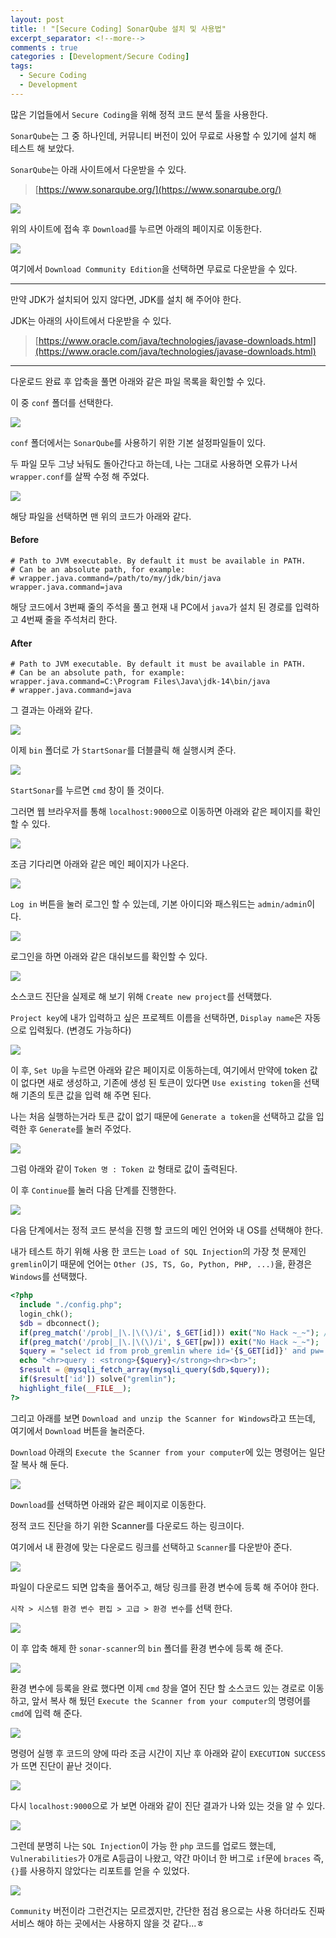 ```yaml
---
layout: post
title: ! "[Secure Coding] SonarQube 설치 및 사용법"
excerpt_separator: <!--more-->
comments : true
categories : [Development/Secure Coding]
tags:
  - Secure Coding
  - Development
---
```


많은 기업들에서 `Secure Coding`을 위해 정적 코드 분석 툴을 사용한다.  

`SonarQube`는 그 중 하나인데, 커뮤니티 버전이 있어 무료로 사용할 수 있기에 설치 해 테스트 해 보았다.  

<!--more-->

`SonarQube`는 아래 사이트에서 다운받을 수 있다.  

> [https://www.sonarqube.org/](https://www.sonarqube.org/)

![](/images/development/secure/sonarqube/sonar_install_01.png)  

위의 사이트에 접속 후 `Download`를 누르면 아래의 페이지로 이동한다.  

![](/images/development/secure/sonarqube/sonar_install_02.png)  

여기에서 `Download Community Edition`을 선택하면 무료로 다운받을 수 있다.  

---  

만약 JDK가 설치되어 있지 않다면, JDK를 설치 해 주어야 한다.  

JDK는 아래의 사이트에서 다운받을 수 있다.  

> [https://www.oracle.com/java/technologies/javase-downloads.html](https://www.oracle.com/java/technologies/javase-downloads.html)

---  

다운로드 완료 후 압축을 풀면 아래와 같은 파일 목록을 확인할 수 있다.  

이 중 `conf` 폴더를 선택한다.  

![](/images/development/secure/sonarqube/sonar_install_03.png)  

`conf` 폴더에서는 `SonarQube`를 사용하기 위한 기본 설정파일들이 있다.  

두 파일 모두 그냥 놔둬도 돌아간다고 하는데, 나는 그대로 사용하면 오류가 나서 `wrapper.conf`를 살짝 수정 해 주었다.  

![](/images/development/secure/sonarqube/sonar_install_04.png)  

해당 파일을 선택하면 맨 위의 코드가 아래와 같다.  

#### Before
```
# Path to JVM executable. By default it must be available in PATH.
# Can be an absolute path, for example:
# wrapper.java.command=/path/to/my/jdk/bin/java
wrapper.java.command=java
```

해당 코드에서 3번째 줄의 주석을 풀고 현재 내 PC에서 `java`가 설치 된 경로를 입력하고 4번째 줄을 주석처리 한다.  

#### After
```
# Path to JVM executable. By default it must be available in PATH.
# Can be an absolute path, for example:
wrapper.java.command=C:\Program Files\Java\jdk-14\bin/java
# wrapper.java.command=java
```

그 결과는 아래와 같다.  

![](/images/development/secure/sonarqube/sonar_install_05.png)  

이제 `bin` 폴더로 가 `StartSonar`를 더블클릭 해 실행시켜 준다.  

![](/images/development/secure/sonarqube/sonar_install_06.png)  

`StartSonar`를 누르면 `cmd` 창이 뜰 것이다.  

그러면 웹 브라우저를 통해 `localhost:9000`으로 이동하면 아래와 같은 페이지를 확인할 수 있다.  

![](/images/development/secure/sonarqube/sonar_install_07.png)  

조금 기다리면 아래와 같은 메인 페이지가 나온다.  

![](/images/development/secure/sonarqube/sonar_install_08.png)  

`Log in` 버튼을 눌러 로그인 할 수 있는데, 기본 아이디와 패스워드는 `admin/admin`이다.  

![](/images/development/secure/sonarqube/sonar_install_09.png)  

로그인을 하면 아래와 같은 대쉬보드를 확인할 수 있다.  

![](/images/development/secure/sonarqube/sonar_install_10.png)  

소스코드 진단을 실제로 해 보기 위해 `Create new project`를 선택했다.  

`Project key`에 내가 입력하고 싶은 프로젝트 이름을 선택하면, `Display name`은 자동으로 입력됬다. (변경도 가능하다)  

![](/images/development/secure/sonarqube/sonar_install_11.png)  

이 후, `Set Up`을 누르면 아래와 같은 페이지로 이동하는데, 여기에서 만약에 token 값이 없다면 새로 생성하고, 기존에 생성 된 토큰이 있다면 `Use existing token`을 선택 해 기존의 토큰 값을 입력 해 주면 된다.  

나는 처음 실행하는거라 토큰 값이 없기 때문에 `Generate a token`을 선택하고 값을 입력한 후 `Generate`를 눌러 주었다.  

![](/images/development/secure/sonarqube/sonar_install_12.png)  

그럼 아래와 같이 `Token 명 : Token 값` 형태로 값이 출력된다.  

이 후 `Continue`를 눌러 다음 단계를 진행한다.  

![](/images/development/secure/sonarqube/sonar_install_13.png)  

다음 단계에서는 정적 코드 분석을 진행 할 코드의 메인 언어와 내 OS를 선택해야 한다.  

내가 테스트 하기 위해 사용 한 코드는 `Load of SQL Injection`의 가장 첫 문제인 `gremlin`이기 때문에 언어는 `Other (JS, TS, Go, Python, PHP, ...)`을, 환경은 `Windows`를 선택했다.  

```php
<?php
  include "./config.php";
  login_chk();
  $db = dbconnect();
  if(preg_match('/prob|_|\.|\(\)/i', $_GET[id])) exit("No Hack ~_~"); // do not try to attack another table, database!
  if(preg_match('/prob|_|\.|\(\)/i', $_GET[pw])) exit("No Hack ~_~");
  $query = "select id from prob_gremlin where id='{$_GET[id]}' and pw='{$_GET[pw]}'";
  echo "<hr>query : <strong>{$query}</strong><hr><br>";
  $result = @mysqli_fetch_array(mysqli_query($db,$query));
  if($result['id']) solve("gremlin");
  highlight_file(__FILE__);
?>
```

그리고 아래를 보면 `Download and unzip the Scanner for Windows`라고 뜨는데, 여기에서 `Download` 버튼을 눌러준다.  

`Download` 아래의 `Execute the Scanner from your computer`에 있는 명령어는 일단 잘 복사 해 둔다.  

![](/images/development/secure/sonarqube/sonar_install_14.png)  

`Download`를 선택하면 아래와 같은 페이지로 이동한다.  

정적 코드 진단을 하기 위한 Scanner를 다운로드 하는 링크이다.  

여기에서 내 환경에 맞는 다운로드 링크를 선택하고 `Scanner`를 다운받아 준다.  

![](/images/development/secure/sonarqube/sonar_install_15.png)  

파일이 다운로드 되면 압축을 풀어주고, 해당 링크를 환경 변수에 등록 해 주어야 한다.  

`시작 > 시스템 환경 변수 편집 > 고급 > 환경 변수`를 선택 한다.  

![](/images/development/secure/sonarqube/sonar_install_16.png)  

이 후 압축 해제 한 `sonar-scanner`의 `bin` 폴더를 환경 변수에 등록 해 준다.  

![](/images/development/secure/sonarqube/sonar_install_17.png)  

환경 변수에 등록을 완료 했다면 이제 `cmd` 창을 열어 진단 할 소스코드 있는 경로로 이동하고, 앞서 복사 해 뒀던 `Execute the Scanner from your computer`의 명령어를 `cmd`에 입력 해 준다.  

![](/images/development/secure/sonarqube/sonar_install_18.png)  

명령어 실행 후 코드의 양에 따라 조금 시간이 지난 후 아래와 같이 `EXECUTION SUCCESS`가 뜨면 진단이 끝난 것이다.  

![](/images/development/secure/sonarqube/sonar_install_19.png)  

다시 `localhost:9000`으로 가 보면 아래와 같이 진단 결과가 나와 있는 것을 알 수 있다.  

![](/images/development/secure/sonarqube/sonar_install_20.png)  

그런데 분명히 나는 `SQL Injection`이 가능 한 `php` 코드를 업로드 했는데, `Vulnerabilities`가 0개로 A등급이 나왔고, 약간 마이너 한 버그로 `if`문에 `braces` 즉, `{}`를 사용하지 않았다는 리포트를 얻을 수 있었다.  

![](/images/development/secure/sonarqube/sonar_install_21.png)  

`Community` 버전이라 그런건지는 모르겠지만, 간단한 점검 용으로는 사용 하더라도 진짜 서비스 해야 하는 곳에서는 사용하지 않을 것 같다...ㅎ  

